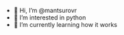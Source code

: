 - 👋 Hi, I’m @mantsurovr
- 👀 I’m interested in python
- 🌱 I’m currently learning how it works


<!---
mantsurovr/mantsurovr is a ✨ special ✨ repository because its `README.md` (this file) appears on your GitHub profile.
You can click the Preview link to take a look at your changes.
--->

